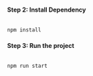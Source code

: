 #### Step 2: Install Dependency

```js

npm install
```

#### Step 3: Run the project

```js

npm run start
```
